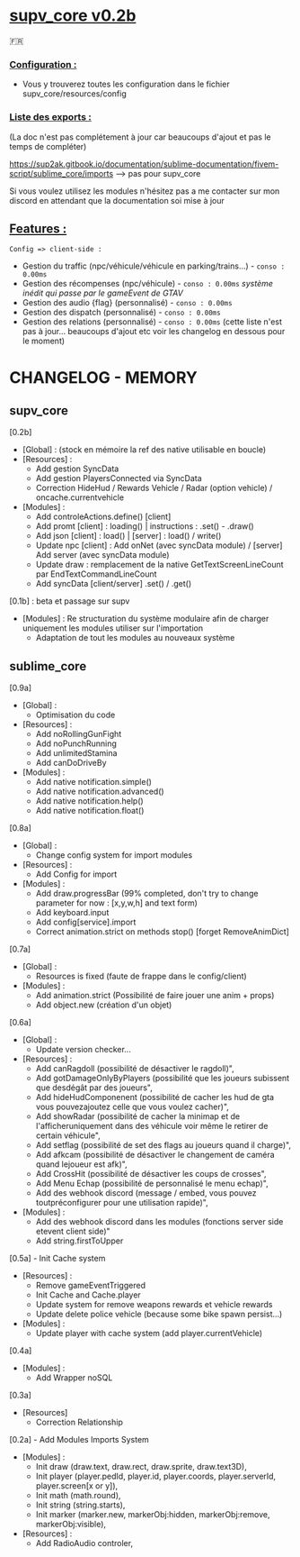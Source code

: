 <h1><u><b>supv_core v0.2b</b></u></h1>

:fr:

<h3><u>Configuration :</u></h3>

- Vous y trouverez toutes les configuration dans le fichier supv_core/resources/config

<h3><u>Liste des exports :</u></h3>

(La doc n'est pas complétement à jour car beaucoups d'ajout et pas le temps de compléter)

https://sup2ak.gitbook.io/documentation/sublime-documentation/fivem-script/sublime_core/imports --> pas pour supv_core

Si vous voulez utilisez les modules n'hésitez pas a me contacter sur mon discord en attendant que la documentation soi mise à jour

<h2><u>Features :</u></h2>

``Config => client-side :``
- Gestion du traffic (npc/véhicule/véhicule en parking/trains...) - ``conso : 0.00ms``
- Gestion des récompenses (npc/véhicule) - ``conso : 0.00ms`` *système inédit qui passe par le gameEvent de GTAV*
- Gestion des audio {flag} (personnalisé) - ``conso : 0.00ms``
- Gestion des dispatch (personnalisé) - ``conso : 0.00ms``
- Gestion des relations (personnalisé) - ``conso : 0.00ms``
(cette liste n'est pas à jour... beaucoups d'ajout etc voir les changelog en dessous pour le moment)

<h1>CHANGELOG - MEMORY</h1>

<h2> supv_core </h2>

[0.2b]
- [Global] : (stock en mémoire la ref des native utilisable en boucle)
- [Resources] : 
    - Add gestion SyncData
    - Add gestion PlayersConnected via SyncData
    - Correction HideHud / Rewards Vehicle / Radar (option vehicle) / oncache.currentvehicle
- [Modules] :
    - Add controleActions.define() [client]
    - Add promt [client] : loading() | instructions : .set() - .draw()
    - Add json [client] : load() | [server] : load() / write()
    - Update npc [client] : Add onNet (avec syncData module) / [server] Add server (avec syncData module)
    - Update draw : remplacement de la native GetTextScreenLineCount par EndTextCommandLineCount
    - Add syncData [client/server] .set() / .get()
    
[0.1b] : beta et passage sur supv
- [Modules] : Re structuration du système modulaire afin de charger uniquement les modules utiliser sur l'importation
    - Adaptation de tout les modules au nouveaux système
    
<h2> sublime_core </h2>

[0.9a]
- [Global] :
    - Optimisation du code
- [Resources] :
    - Add noRollingGunFight
    - Add noPunchRunning
    - Add unlimitedStamina
    - Add canDoDriveBy
- [Modules] :
    - Add native notification.simple()
    - Add native notification.advanced()
    - Add native notification.help()
    - Add native notification.float()

[0.8a]
- [Global] : 
    - Change config system for import modules
- [Resources] :
    - Add Config for import
- [Modules] :
    - Add draw.progressBar (99% completed, don't try to change parameter for now : [x,y,w,h] and text form)
    - Add keyboard.input
    - Add config[service].import
    - Correct animation.strict on methods stop() [forget RemoveAnimDict]

[0.7a]
- [Global] : 
    - Resources is fixed (faute de frappe dans le config/client)
- [Modules] :
    - Add animation.strict (Possibilité de faire jouer une anim + props)
    - Add object.new (création d'un objet)

[0.6a]
- [Global] : 
    - Update version checker...
- [Resources] :
    - Add canRagdoll (possibilité de désactiver le ragdoll)",
    - Add gotDamageOnlyByPlayers (possibilité que les joueurs subissent que desdégât par des joueurs",
    - Add hideHudComponenent (possibilité de cacher les hud de gta vous pouvezajoutez celle que vous voulez cacher)",
    - Add showRadar (possibilité de cacher la minimap et de l'afficheruniquement dans des véhicule voir même le retirer de certain véhicule",
    - Add setflag (possibilité de set des flags au joueurs quand il charge)",
    - Add afkcam (possibilité de désactiver le changement de caméra quand lejoueur est afk)",
    - Add CrossHit (possibilité de désactiver les coups de crosses",
    - Add Menu Echap (possibilité de personnalisé le menu echap)",
    - Add des webhook discord (message / embed, vous pouvez toutpréconfigurer pour une utilisation rapide)",
- [Modules] :
    - Add des webhook discord dans les modules (fonctions server side etevent client side)"
    - Add string.firstToUpper

[0.5a] - Init Cache system
- [Resources] :
    - Remove gameEventTriggered
    - Init Cache and Cache.player
    - Update system for remove weapons rewards et vehicle rewards
    - Update delete police vehicle (because some bike spawn persist...)
- [Modules] : 
    - Update player with cache system (add player.currentVehicle)

[0.4a]
- [Modules] : 
    - Add Wrapper noSQL

[0.3a]
- [Resources]
    - Correction Relationship

[0.2a] - Add Modules Imports System
- [Modules] : 
    - Init draw (draw.text, draw.rect, draw.sprite, draw.text3D),
    - Init player (player.pedId, player.id, player.coords, player.serverId, player.screen[x or y]),
    - Init math (math.round),
    - Init string (string.starts),
    - Init marker (marker.new, markerObj:hidden, markerObj:remove, markerObj:visible),
- [Resources] :
    - Add RadioAudio controler,

